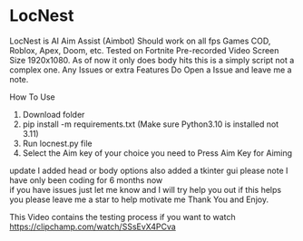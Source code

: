 # LocNest
LocNest is AI Aim Assist (Aimbot) Should work on all fps Games COD, Roblox, Apex, Doom, etc. Tested on Fortnite Pre-recorded Video Screen Size 1920x1080. 
As of now it only does body hits this is a simply script not a complex one. Any Issues or extra Features Do Open a Issue and leave me a note.

How To Use

1) Download folder 
2) pip install -m requirements.txt (Make sure Python3.10 is installed not 3.11) 
3) Run locnest.py file
4) Select the Aim key of your choice you need to Press Aim Key for Aiming


update I added head or body options also added a tkinter gui please note I have only been coding for 6 months now  
if you have issues just let me know and I will try help you out if this helps you please leave me a star to help motivate me Thank You and Enjoy.

This Video contains the testing process if you want to watch
https://clipchamp.com/watch/SSsEvX4PCva
